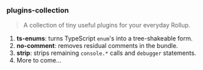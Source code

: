 ### plugins-collection

> A collection of tiny useful plugins for your everyday Rollup.

1. **ts-enums**: turns TypeScript `enum`'s into a tree-shakeable form.
1. **no-comment**: removes residual comments in the bundle.
1. **strip**: strips remaining `console.*` calls and `debugger` statements.
1. More to come...
